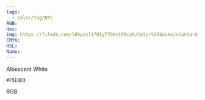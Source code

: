 ```yaml
---
tags:
  - Color/Tag/NTC
RGB:
Hex:
img: https://filedn.com/l0hpzxl1f01yT7GHxtF8cyk/Color%20Snake/standard_csv_to_svg/%23/F5E9D3.svg
CMYK:
HSL:
Name:
---
```

Albescent White
```palette
#F5E9D3
```
RGB
